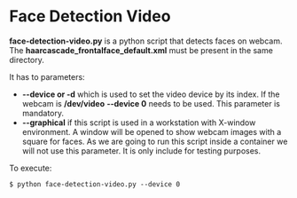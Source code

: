 # Face Detection Video

**face-detection-video.py** is a python script that detects faces on webcam. The **haarcascade_frontalface_default.xml** must be present in the same directory.

It has to parameters:

* **--device or -d** which is used to set the video device by its index. If the webcam is **/dev/video** **--device 0** needs to be used. This parameter is mandatory.
* **--graphical** if this script is used in a workstation with X-window environment. A window will be opened to show webcam images with a square for faces. As we are going to run this script inside a container we will not use this parameter. It is only include for testing purposes.

To execute:

```console
$ python face-detection-video.py --device 0
```

